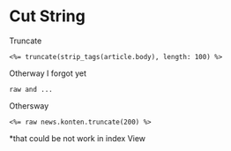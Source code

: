 # Cut String

Truncate

	<%= truncate(strip_tags(article.body), length: 100) %>

Otherway I forgot yet

	raw and ...	

Othersway

	<%= raw news.konten.truncate(200) %>

*that could be not work in index View		